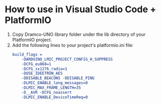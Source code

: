# How to use in Visual Studio Code + PlatformIO

1. Copy Dramco-UNO library folder under the lib directory of your PlatformIO project.
2. Add the following lines to your project's platformio.ini file:
    ```cmake
    build_flags =
        -DARDUINO_LMIC_PROJECT_CONFIG_H_SUPPRESS
        -DCFG_eu868=1
        -DCFG_sx1276_radio=1
        -DUSE_IDEETRON_AES
        -DDISABLE_BEACONS -DDISABLE_PING
        -DLMIC_ENABLE_long_messages=0
        -DLMIC_MAX_FRAME_LENGTH=35
        -D__AVR -DCFG_noassert
        -DLMIC_ENABLE_DeviceTimeReq=0
    ```
